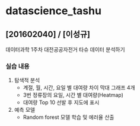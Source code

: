 # datascience_tashu
## [201602040] / [이성규]

데이터과학 1주차 대전공공자전거 타슈 데이터 분석하기

### 실습 내용

1. 탐색적 분석
    - 계절, 월, 시간, 요일 별 대여량 차이 막대 그래프 4개
    - 3번 정류장의 요일, 시간 별 대여량(Heatmap)
    - 대여량 Top 10 선발 후 지도에 표시
2. 예측 모델
    - Random forest 모델 학습 및 에러율 산출
